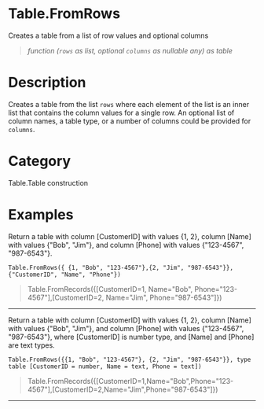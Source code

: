 # Table.FromRows
Creates a table from a list of row values and optional columns
> _function (<code>rows</code> as list, optional <code>columns</code> as nullable any) as table_

# Description 
Creates a table from the list <code>rows</code> where each element of the list is an inner list that contains the column values for a single row.  An optional list of column names, a table type, or a number of columns could be provided for <code>columns</code>.
# Category 
Table.Table construction
# Examples 
Return a table with column [CustomerID] with values {1, 2}, column [Name] with values {"Bob", "Jim"}, and column [Phone] with values {"123-4567", "987-6543"}.
```
Table.FromRows({ {1, "Bob", "123-4567"},{2, "Jim", "987-6543"}},{"CustomerID", "Name", "Phone"})
```
> Table.FromRecords({[CustomerID=1, Name="Bob", Phone="123-4567"],[CustomerID=2, Name="Jim", Phone="987-6543"]})
***
Return a table with column [CustomerID] with values {1, 2}, column [Name] with values {"Bob", "Jim"}, and column [Phone] with values {"123-4567", "987-6543"}, where [CustomerID] is number type, and [Name] and [Phone] are text types.
```
Table.FromRows({{1, "Bob", "123-4567"}, {2, "Jim", "987-6543"}}, type table [CustomerID = number, Name = text, Phone = text])
```
> Table.FromRecords({[CustomerID=1,Name="Bob",Phone="123-4567"],[CustomerID=2,Name="Jim",Phone="987-6543"]})
***

